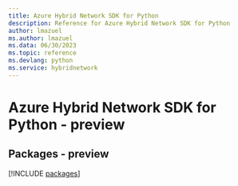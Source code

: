 ```yaml
---
title: Azure Hybrid Network SDK for Python
description: Reference for Azure Hybrid Network SDK for Python
author: lmazuel
ms.author: lmazuel
ms.data: 06/30/2023
ms.topic: reference
ms.devlang: python
ms.service: hybridnetwork
---
```

# Azure Hybrid Network SDK for Python - preview
## Packages - preview
[!INCLUDE [packages](hybrid-network-index.md)]